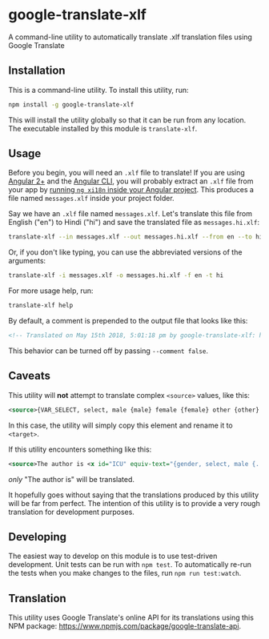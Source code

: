 # google-translate-xlf
A command-line utility to automatically translate .xlf translation files using Google Translate

## Installation

This is a command-line utility.  To install this utility, run:

```bash
npm install -g google-translate-xlf
```

This will install the utility globally so that it can be run from any location.  The executable installed by this module is `translate-xlf`.

## Usage

Before you begin, you will need an `.xlf` file to translate! If you are using [Angular 2+](https://angular.io/) and the [Angular CLI](https://cli.angular.io/), you will probably extract an `.xlf` file from your app by [running `ng xi18n` inside your Angular project](https://angular.io/guide/i18n#create-a-translation-source-file-with-ng-xi18n).  This produces a file named `messages.xlf` inside your project folder.

Say we have an `.xlf` file named `messages.xlf`.  Let's translate this file from English ("en") to Hindi ("hi") and save the translated file as `messages.hi.xlf`:

```bash
translate-xlf --in messages.xlf --out messages.hi.xlf --from en --to hi
```

Or, if you don't like typing, you can use the abbreviated versions of the arguments:

```bash
translate-xlf -i messages.xlf -o messages.hi.xlf -f en -t hi
```

For more usage help, run:

```bash
translate-xlf help
```

By default, a comment is prepended to the output file that looks like this:

```xml
<!-- Translated on May 15th 2018, 5:01:18 pm by google-translate-xlf: https://github.com/nfriend/google-translate-xlf -->
```

This behavior can be turned off by passing `--comment false`.

## Caveats

This utility will **not** attempt to translate complex `<source>` values, like this:

```xml
<source>{VAR_SELECT, select, male {male} female {female} other {other} }</source>
```

In this case, the utility will simply copy this element and rename it to `<target>`.  

If this utility encounters something like this:

```xml
<source>The author is <x id="ICU" equiv-text="{gender, select, male {...} female {...} other {...}}"/></source>
```

_only_ "The author is" will be translated.

It hopefully goes without saying that the translations produced by this utility will be far from perfect. The intention of this utility is to provide a very rough translation for development purposes.

## Developing

The easiest way to develop on this module is to use test-driven development.  Unit tests can be run with `npm test`.  To automatically re-run the tests when you make changes to the files, run `npm run test:watch`.

## Translation

This utility uses Google Translate's online API for its translations using this NPM package: https://www.npmjs.com/package/google-translate-api.
